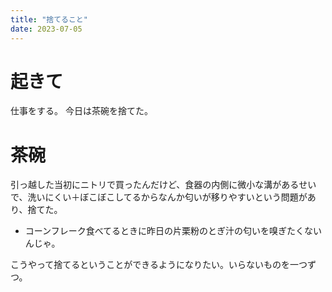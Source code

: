 ```yaml
---
title: "捨てること"
date: 2023-07-05
---
```


# 起きて

仕事をする。
今日は茶碗を捨てた。
# 茶碗
引っ越した当初にニトリで買ったんだけど、食器の内側に微小な溝があるせいで、洗いにくい＋ぼこぼこしてるからなんか匂いが移りやすいという問題があり、捨てた。
- コーンフレーク食べてるときに昨日の片栗粉のとぎ汁の匂いを嗅ぎたくないんじゃ。

こうやって捨てるということができるようになりたい。いらないものを一つずつ。